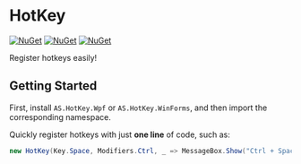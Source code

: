 # HotKey

[![NuGet](https://img.shields.io/nuget/v/Asjc.HotKey?logo=nuget&label=Asjc.HotKey)](https://www.nuget.org/packages/Asjc.Collections.HotKey/)
[![NuGet](https://img.shields.io/nuget/v/Asjc.HotKey.Wpf?logo=nuget&label=Asjc.HotKey.Wpf)](https://www.nuget.org/packages/Asjc.Collections.HotKey.Wpf/)
[![NuGet](https://img.shields.io/nuget/v/Asjc.HotKey.WinForms?logo=nuget&label=Asjc.HotKey.WinForms)](https://www.nuget.org/packages/Asjc.Collections.HotKey.WinForms/)

Register hotkeys easily!

## Getting Started

First, install `AS.HotKey.Wpf` or `AS.HotKey.WinForms`, and then import the corresponding namespace.

Quickly register hotkeys with just **one line** of code, such as:

```csharp
new HotKey(Key.Space, Modifiers.Ctrl, _ => MessageBox.Show("Ctrl + Space"));
```


